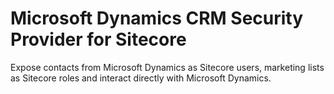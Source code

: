 # Microsoft Dynamics CRM Security Provider for Sitecore
Expose contacts from Microsoft Dynamics as Sitecore users, marketing lists as Sitecore roles and interact directly with Microsoft Dynamics.
